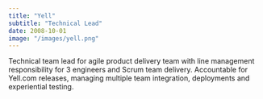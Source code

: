 ```yaml
---
title: "Yell"
subtitle: "Technical Lead"
date: 2008-10-01
image: "/images/yell.png"
---
```

Technical team lead for agile product delivery team with line management responsibility for 3 engineers and Scrum team delivery. Accountable for Yell.com releases, managing multiple team integration, deployments and experiential testing.
